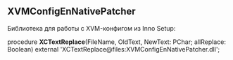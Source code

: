 ## XVMConfigEnNativePatcher

Библиотека для работы с XVM-конфигом из Inno Setup:

  procedure **XCTextReplace**(FileName, OldText, NewText: PChar; allReplace: Boolean) external 'XCTextReplace@files:XVMConfigEnNativePatcher.dll';